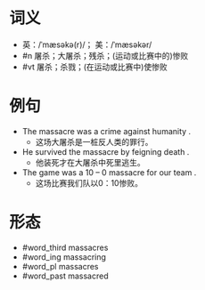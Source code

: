 # 词义
- 英：/ˈmæsəkə(r)/； 美：/ˈmæsəkər/
- #n 屠杀；大屠杀；残杀；(运动或比赛中的)惨败
- #vt 屠杀；杀戮；(在运动或比赛中)使惨败
# 例句
- The massacre was a crime against humanity .
	- 这场大屠杀是一桩反人类的罪行。
- He survived the massacre by feigning death .
	- 他装死才在大屠杀中死里逃生。
- The game was a 10 – 0 massacre for our team .
	- 这场比赛我们队以0：10惨败。
# 形态
- #word_third massacres
- #word_ing massacring
- #word_pl massacres
- #word_past massacred
